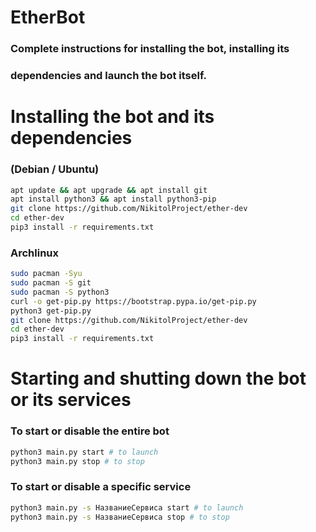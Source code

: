 # EtherBot

### Complete instructions for installing the bot, installing its 
### dependencies and launch the bot itself.
#

# Installing the bot and its dependencies

### (Debian / Ubuntu)

```bash
apt update && apt upgrade && apt install git
apt install python3 && apt install python3-pip
git clone https://github.com/NikitolProject/ether-dev
cd ether-dev
pip3 install -r requirements.txt
```

### Archlinux

```bash
sudo pacman -Syu
sudo pacman -S git
sudo pacman -S python3
curl -o get-pip.py https://bootstrap.pypa.io/get-pip.py
python3 get-pip.py
git clone https://github.com/NikitolProject/ether-dev
cd ether-dev
pip3 install -r requirements.txt
```
#
# Starting and shutting down the bot or its services

### To start or disable the entire bot

```bash
python3 main.py start # to launch
python3 main.py stop # to stop
```

### To start or disable a specific service

```bash
python3 main.py -s НазваниеСервиса start # to launch
python3 main.py -s НазваниеСервиса stop # to stop
```
